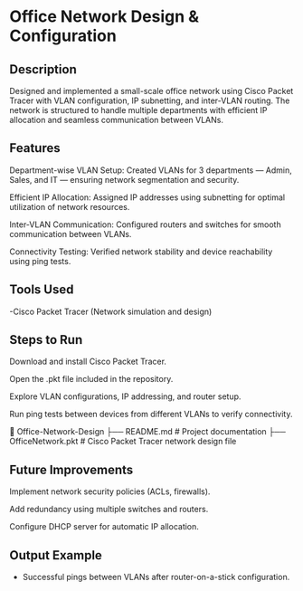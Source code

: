 # Office Network Design & Configuration

## Description
Designed and implemented a small-scale office network using Cisco Packet Tracer with VLAN configuration, IP subnetting, and inter-VLAN routing.
The network is structured to handle multiple departments with efficient IP allocation and seamless communication between VLANs.

## Features
Department-wise VLAN Setup: Created VLANs for 3 departments — Admin, Sales, and IT — ensuring network segmentation and security.

Efficient IP Allocation: Assigned IP addresses using subnetting for optimal utilization of network resources.

Inter-VLAN Communication: Configured routers and switches for smooth communication between VLANs.

Connectivity Testing: Verified network stability and device reachability using ping tests.

## Tools Used
-Cisco Packet Tracer (Network simulation and design)

## Steps to Run
Download and install Cisco Packet Tracer.

Open the .pkt file included in the repository.

Explore VLAN configurations, IP addressing, and router setup.

Run ping tests between devices from different VLANs to verify connectivity.

📁 Office-Network-Design
 ├── README.md     # Project documentation
 ├── OfficeNetwork.pkt # Cisco Packet Tracer network design file

## Future Improvements

Implement network security policies (ACLs, firewalls).

Add redundancy using multiple switches and routers.

Configure DHCP server for automatic IP allocation.

## Output Example
- Successful pings between VLANs after router-on-a-stick configuration.
  
